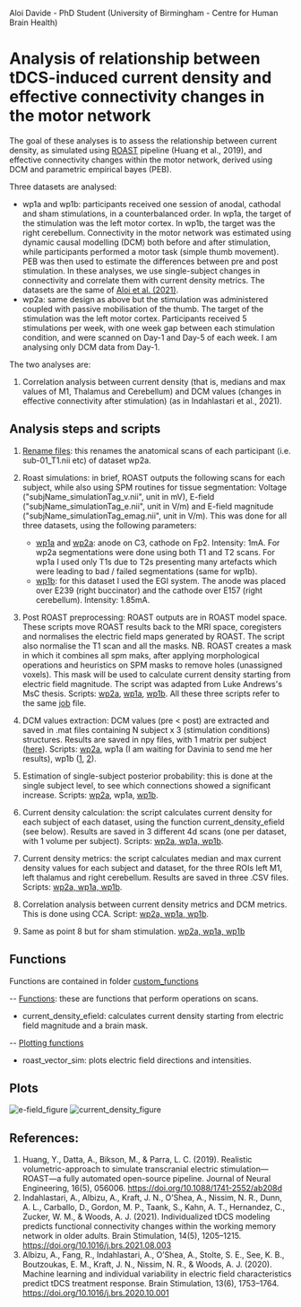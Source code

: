 Aloi Davide - PhD Student (University of Birmingham - Centre for Human Brain Health)

# Analysis of relationship between tDCS-induced current density and effective connectivity changes in the motor network

The goal of these analyses is to assess the relationship between current density, as simulated using [ROAST](https://github.com/andypotatohy/roast#5-outputs-of-roast-software) pipeline (Huang et al., 2019), and effective connectivity changes within the motor network, derived using DCM and parametric empirical bayes (PEB). 

Three datasets are analysed: 
- wp1a and wp1b: participants received one session of anodal, cathodal and sham stimulations, in a counterbalanced order. In wp1a, the target of the stimulation was the left motor cortex. In wp1b, the target was the right cerebellum. Connectivity in the motor network was estimated using dynamic causal modelling (DCM) both before and after stimulation, while participants performed a motor task (simple thumb movement). PEB was then used to estimate the differences between pre and post stimulation. In these analyses, we use single-subject changes in connectivity and correlate them with current density metrics. The datasets are the same of [Aloi et al. (2021)](https://www.sciencedirect.com/science/article/pii/S1053811921010533?via%3Dihub).
- wp2a: same design as above but the stimulation was administered coupled with passive mobilisation of the thumb. The target of the stimulation was the left motor cortex. Participants received 5 stimulations per week, with one week gap between each stimulation condition, and were scanned on Day-1 and Day-5 of each week. I am analysing only DCM data from Day-1.

The two analyses are:
1) Correlation analysis between current density (that is, medians and max values of M1, Thalamus and Cerebellum) and DCM values (changes in effective connectivity after stimulation) (as in Indahlastari et al., 2021).



## Analysis steps and scripts

1) [Rename files](https://github.com/Davi93/wp1_2_roast/blob/main/wp2a_roast_1_rename_scans.py): this renames the anatomical scans of each participant (i.e. sub-01_T1.nii etc) of dataset wp2a. 
2) Roast simulations: in brief, ROAST outputs the following scans for each subject, while also using SPM routines for tissue segmentation: Voltage ("subjName_simulationTag_v.nii", unit in mV), E-field ("subjName_simulationTag_e.nii", unit in V/m) and E-field magnitude ("subjName_simulationTag_emag.nii", unit in V/m). This was done for all three datasets, using the following parameters:
   - [wp1a](https://github.com/Davi93/wp1_2_roast/blob/main/wp1a_roast_2_roast_simulation.m) and [wp2a](https://github.com/Davi93/wp1_2_roast/blob/main/wp2a_roast_2_roast_simulation.m): anode on C3,              cathode on Fp2. Intensity: 1mA. For wp2a segmentations were done using both T1 and T2 scans. For        wp1a I used only T1s due to T2s presenting many artefacts which were leading to bad / failed            segmentations (same   for wp1b). 
   - [wp1b](https://github.com/Davi93/wp1_2_roast/blob/main/wp1b_roast_2_roast_simulation.m): for this      dataset I used the EGI system. The anode was placed over E239 (right buccinator) and the cathode        over E157 (right cerebellum). Intensity: 1.85mA. 

3) Post ROAST preprocessing: ROAST outputs are in ROAST model space. These scripts move ROAST results back to the MRI space, coregisters and normalises the electric field maps generated by ROAST. The script also normalise the T1 scan and all the masks. NB. ROAST creates a mask in which it combines all spm maks, after applying morphological operations and heuristics on SPM masks to remove holes (unassigned voxels). This mask will be used to calculate current density starting from electric field magnitude. The script was adapted from Luke Andrews's MsC thesis. Scripts: [wp2a](https://github.com/Davi93/wp1_2_roast/blob/main/wp2a_roast_3_post_roast_preprocessing.m), [wp1a](https://github.com/Davi93/wp1_2_roast/blob/main/wp1a_roast_3_post_roast_preprocessing.m), [wp1b](https://github.com/Davi93/wp1_2_roast/blob/main/wp1b_roast_3_post_roast_preprocessing.m). All these three scripts refer to the same [job](https://github.com/Davi93/wp1_2_roast/blob/main/wp2a_roast_3_post_roast_preprocessing_job.m) file.
4) DCM values extraction: DCM values (pre < post) are extracted and saved in .mat files containing N subject x 3 (stimulation conditions) structures. Results are saved in npy files, with 1 matrix per subject ([here](https://github.com/Davi93/wp1_2_roast/tree/main/all_dcm_results)). Scripts: [wp2a](https://github.com/Davi93/wp1_2_roast/blob/main/wp2a_roast_4_extract_single_dcms.m), wp1a (I am waiting for Davinia to send me her results), wp1b ([1](https://github.com/Davi93/wp1_2_roast/blob/main/wp1b_roast_4_1_run_and_extract_single_dcms.m), [2](https://github.com/Davi93/wp1_2_roast/blob/main/wp1b_roast_4_2_extract_single_dcms.m)).
5) Estimation of single-subject posterior probability: this is done at the single subject level, to see which connections showed a significant increase. Scripts: [wp2a](https://github.com/Davi93/wp1_2_roast/blob/main/wp2a_roast_5_single_subject_BMA.m), wp1a, [wp1b](https://github.com/Davi93/wp1_2_roast/blob/main/wp1b_roast_5_single_subject_BMA.m). 
6) Current density calculation: the script calculates current density for each subject of each dataset, using the function current_density_efield (see below). Results are saved in 3 different 4d scans (one per dataset, with 1 volume per subject). Scripts: [wp2a, wp1a, wp1b](https://github.com/Davi93/wp1_2_roast/blob/main/wp_all_6_current_density_calculation.ipynb).
7) Current density metrics: the script calculates median and max current density values for each subject and dataset, for the three ROIs left M1, left thalamus and right cerebellum. Results are saved in three .CSV files. Scripts: [wp2a, wp1a, wp1b](https://github.com/Davi93/wp1_2_roast/blob/main/wp_all_7_current_density_metrics.ipynb).
8) Correlation analysis between current density metrics and DCM metrics. This is done using CCA. Script: [wp2a, wp1a, wp1b](https://github.com/Davi93/wp1_2_roast/blob/main/wp_all_8_current_density_cor.ipynb).
9) Same as point 8 but for sham stimulation. [wp2a, wp1a, wp1b](https://github.com/Davi93/wp1_2_roast/blob/main/wp_all_8_current_density_cor_sham.ipynb)

## Functions
Functions are contained in folder [custom_functions](https://github.com/Davi93/wp1_2_roast/tree/main/custom_functions)

-- [Functions](https://github.com/Davi93/wp1_2_roast/blob/main/custom_functions/maps_functions.py): these are functions that perform operations on scans.
- current_density_efield: calculates current density starting from electric field magnitude and a brain mask. 

-- [Plotting functions](https://github.com/Davi93/wp1_2_roast/blob/main/custom_functions/plotting_functions.py)
- roast_vector_sim: plots electric field directions and intensities. 

## Plots
![e-field_figure](https://user-images.githubusercontent.com/4202630/149754221-386e4582-4a39-4723-8e4f-cd94f999f839.png)
![current_density_figure](https://user-images.githubusercontent.com/4202630/149754258-0eecab03-5c3a-431a-a19c-42adada65021.png)


## References:
1) Huang, Y., Datta, A., Bikson, M., & Parra, L. C. (2019). Realistic volumetric-approach to simulate transcranial electric stimulation—ROAST—a fully automated open-source pipeline. Journal of Neural Engineering, 16(5), 056006. https://doi.org/10.1088/1741-2552/ab208d
2) Indahlastari, A., Albizu, A., Kraft, J. N., O’Shea, A., Nissim, N. R., Dunn, A. L., Carballo, D., Gordon, M. P., Taank, S., Kahn, A. T., Hernandez, C., Zucker, W. M., & Woods, A. J. (2021). Individualized tDCS modeling predicts functional connectivity changes within the working memory network in older adults. Brain Stimulation, 14(5), 1205–1215. https://doi.org/10.1016/j.brs.2021.08.003
3) Albizu, A., Fang, R., Indahlastari, A., O’Shea, A., Stolte, S. E., See, K. B., Boutzoukas, E. M., Kraft, J. N., Nissim, N. R., & Woods, A. J. (2020). Machine learning and individual variability in electric field characteristics predict tDCS treatment response. Brain Stimulation, 13(6), 1753–1764. https://doi.org/10.1016/j.brs.2020.10.001

